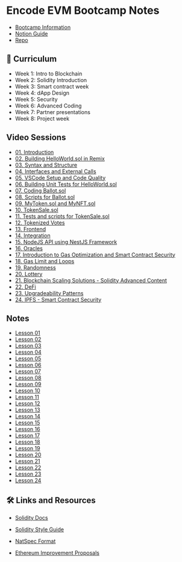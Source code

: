 # Encode EVM Bootcamp Notes

- [Bootcamp Information](https://www.encode.club/evm-bootcamp)
- [Notion Guide](https://encodeclub.notion.site/EVM-Bootcamp-Q4-2024-84ef51c6eb20450f8100729c2df48329)
- [Repo](https://github.com/Encode-Club-Solidity-Bootcamp)

## 📄 Curriculum

- Week 1: Intro to Blockchain
- Week 2: Solidity Introduction
- Week 3: Smart contract week
- Week 4: dApp Design
- Week 5: Security
- Week 6: Advanced Coding
- Week 7: Partner presentations
- Week 8: Project week

## Video Sessions

- [01. Introduction](https://youtu.be/DLRsQvjJ6rQ)
- [02. Building HelloWorld.sol in Remix](https://youtu.be/u59utjXGlIo)
- [03. Syntax and Structure](https://youtu.be/xiwZ9Z_UXkk)
- [04. Interfaces and External Calls](https://youtu.be/uuBSaLf1bv4)
- [05. VSCode Setup and Code Quality](https://youtu.be/YOf9UtGexSc)
- [06. Building Unit Tests for HelloWorld.sol](https://youtu.be/9_ykqoHoZGM)
- [07. Coding Ballot.sol](https://youtu.be/1OSiN2I1lfQ)
- [08. Scripts for Ballot.sol](https://youtu.be/OIdAUG1ggr4)
- [09. MyToken.sol and MyNFT.sol](https://youtu.be/v4qM45Gv_ac)
- [10. TokenSale.sol](https://www.youtube.com/watch?v=DPfFOKrgTb4)
- [11. Tests and scripts for TokenSale.sol](https://youtu.be/MnTGQqtUVoo)
- [12. Tokenized Votes](https://youtu.be/tFT7lWzVrR0)
- [13. Frontend](https://www.youtube.com/watch?v=jfVj-ui8nSY)
- [14. Integration](https://www.youtube.com/watch?v=EDiiD1dZWIM)
- [15. NodeJS API using NestJS Framework](https://www.youtube.com/watch?v=Tm7LoFRSAps)
- [16. Oracles](https://www.youtube.com/watch?v=zwEwN5PCA9M)
- [17. Introduction to Gas Optimization and Smart Contract Security](https://www.youtube.com/watch?v=f-9qHYlnGno)
- [18. Gas Limit and Loops](https://youtu.be/kTaQeZtXJj4?si=VseKweeMWpCEwFZk)
- [19. Randomness](https://youtu.be/kTaQeZtXJj4?si=kaMtJDomFCsLeWRP)
- [20. Lottery](https://www.youtube.com/watch?v=zxTpvqhryUI)
- [21. Blockchain Scaling Solutions - Solidity Advanced Content](https://www.youtube.com/watch?v=qVXaFQEVsQw)
- [22. DeFi](https://www.youtube.com/watch?v=g2sNs0JS3sY)
- [23. Upgradeability Patterns](https://www.youtube.com/watch?v=X2OhoR2Nu1A)
- [24. IPFS - Smart Contract Security](https://www.youtube.com/watch?v=bnm3d1vYbsM)

## Notes

- [Lesson 01](https://github.com/Encode-Club-Solidity-Bootcamp/Lesson-01)
- [Lesson 02](https://github.com/Encode-Club-Solidity-Bootcamp/Lesson-02)
- [Lesson 03](https://github.com/Encode-Club-Solidity-Bootcamp/Lesson-03)
- [Lesson 04](https://github.com/Encode-Club-Solidity-Bootcamp/Lesson-04)
- [Lesson 05](https://github.com/Encode-Club-Solidity-Bootcamp/Lesson-05)
- [Lesson 06](https://github.com/Encode-Club-Solidity-Bootcamp/Lesson-06)
- [Lesson 07](https://github.com/Encode-Club-Solidity-Bootcamp/Lesson-07)
- [Lesson 08](https://github.com/Encode-Club-Solidity-Bootcamp/Lesson-08)
- [Lesson 09](https://github.com/Encode-Club-Solidity-Bootcamp/Lesson-09)
- [Lesson 10](https://github.com/Encode-Club-Solidity-Bootcamp/Lesson-10)
- [Lesson 11](https://github.com/Encode-Club-Solidity-Bootcamp/Lesson-11)
- [Lesson 12](https://github.com/Encode-Club-Solidity-Bootcamp/Lesson-12)
- [Lesson 13](https://github.com/Encode-Club-Solidity-Bootcamp/Lesson-13)
- [Lesson 14](https://github.com/Encode-Club-Solidity-Bootcamp/Lesson-14)
- [Lesson 15](https://github.com/Encode-Club-Solidity-Bootcamp/Lesson-15)
- [Lesson 16](https://github.com/Encode-Club-Solidity-Bootcamp/Lesson-16)
- [Lesson 17](https://github.com/Encode-Club-Solidity-Bootcamp/Lesson-17)
- [Lesson 18](https://github.com/Encode-Club-Solidity-Bootcamp/Lesson-18)
- [Lesson 19](https://github.com/Encode-Club-Solidity-Bootcamp/Lesson-19)
- [Lesson 20](https://github.com/Encode-Club-Solidity-Bootcamp/Lesson-20)
- [Lesson 21](https://github.com/Encode-Club-Solidity-Bootcamp/Lesson-21)
- [Lesson 22](https://github.com/Encode-Club-Solidity-Bootcamp/Lesson-22)
- [Lesson 23](https://github.com/Encode-Club-Solidity-Bootcamp/Lesson-23)
- [Lesson 24](https://github.com/Encode-Club-Solidity-Bootcamp/Lesson-24)

## 🛠️ Links and Resources

- [Solidity Docs](https://docs.soliditylang.org/en/latest/)
- [Solidity Style Guide](https://docs.soliditylang.org/en/latest/style-guide.html)
- [NatSpec Format](https://docs.soliditylang.org/en/latest/natspec-format.html#natspec)

- [Ethereum Improvement Proposals](https://eips.ethereum.org/)
